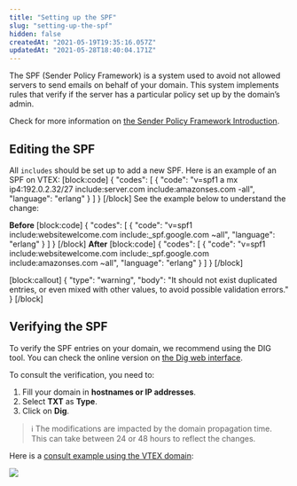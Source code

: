 ```yaml
---
title: "Setting up the SPF"
slug: "setting-up-the-spf"
hidden: false
createdAt: "2021-05-19T19:35:16.057Z"
updatedAt: "2021-05-28T18:40:04.171Z"
---
```

The SPF (Sender Policy Framework) is a system used to avoid not allowed servers to send emails on behalf of your domain. This system implements rules that verify if the server has a particular policy set up by the domain’s admin.

Check for more information on [the Sender Policy Framework Introduction](https://web.archive.org/web/20080510142749/http://www.openspf.org/Introduction).

## Editing the SPF

All `includes` should be set up to add a new SPF. Here is an example of an SPF on VTEX:
[block:code]
{
  "codes": [
    {
      "code": "v=spf1 a mx ip4:192.0.2.32/27 include:server.com include:amazonses.com -all",
      "language": "erlang"
    }
  ]
}
[/block]
See the example below to understand the change:

**Before**
[block:code]
{
  "codes": [
    {
      "code": "v=spf1 include:websitewelcome.com include:_spf.google.com ~all",
      "language": "erlang"
    }
  ]
}
[/block]
**After**
[block:code]
{
  "codes": [
    {
      "code": "v=spf1 include:websitewelcome.com include:_spf.google.com include:amazonses.com ~all",
      "language": "erlang"
    }
  ]
}
[/block]

[block:callout]
{
  "type": "warning",
  "body": "It should not exist duplicated entries, or even mixed with other values, to avoid possible validation errors."
}
[/block]

## Verifying the SPF

To verify the SPF entries on your domain, we recommend using the DIG tool. You can check the online version on [the Dig web interface](http://www.digwebinterface.com).

To consult the verification, you need to:

1. Fill your domain in **hostnames or IP addresses**.
2. Select **TXT** as **Type**.
3. Click on **Dig**.
>ℹ️ The modifications are impacted by the domain propagation time. This can take between 24 or 48 hours to reflect the changes.

Here is a [consult example using the VTEX domain](https://www.digwebinterface.com/?hostnames=vtex.com&type=TXT&ns=resolver&useresolver=8.8.4.4&nameservers=):

![](https://cdn.jsdelivr.net/gh/vtexdocs/dev-portal-content@readme-docs/docs/guides/Integration%20Guides/api-guides/c9a066c-Screenshot_2021-05-19_Boas_prticas_de_SPF_Sender_Policy_Framework_73.png)
